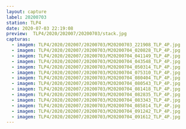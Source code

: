 ```yaml
---
layout: capture
label: 20200703
station: TLP4
date: 2020-07-03 22:19:08
preview:  TLP4/2020/202007/20200703/stack.jpg
capturas:
  - imagem: TLP4/2020/202007/20200703/M20200703_221908_TLP_4P.jpg
  - imagem: TLP4/2020/202007/20200703/M20200704_020828_TLP_4P.jpg
  - imagem: TLP4/2020/202007/20200703/M20200704_041149_TLP_4P.jpg
  - imagem: TLP4/2020/202007/20200703/M20200704_043548_TLP_4P.jpg
  - imagem: TLP4/2020/202007/20200703/M20200704_050314_TLP_4P.jpg
  - imagem: TLP4/2020/202007/20200703/M20200704_075310_TLP_4P.jpg
  - imagem: TLP4/2020/202007/20200703/M20200704_080404_TLP_4P.jpg
  - imagem: TLP4/2020/202007/20200703/M20200704_080543_TLP_4P.jpg
  - imagem: TLP4/2020/202007/20200703/M20200704_081418_TLP_4P.jpg
  - imagem: TLP4/2020/202007/20200703/M20200704_082835_TLP_4P.jpg
  - imagem: TLP4/2020/202007/20200703/M20200704_083343_TLP_4P.jpg
  - imagem: TLP4/2020/202007/20200703/M20200704_085814_TLP_4P.jpg
  - imagem: TLP4/2020/202007/20200703/M20200704_091242_TLP_4P.jpg
  - imagem: TLP4/2020/202007/20200703/M20200704_091612_TLP_4P.jpg
---
```

